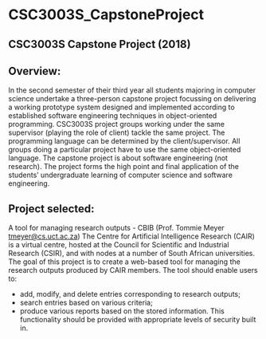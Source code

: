 # CSC3003S_CapstoneProject
CSC3003S Capstone Project (2018)
----
Overview:
----
In the second semester of their third year all students majoring in computer science undertake a three-person capstone project focussing on delivering a working prototype system designed and implemented according to established software engineering techniques in object-oriented programming. CSC3003S project groups working under the same supervisor (playing the role of client) tackle the same project. The programming language can be determined by the client/supervisor. All groups doing a particular project have to use the same object-oriented language. The capstone project is about software engineering (not research). The project forms the high point and final application of the students’ undergraduate learning of computer science and software engineering.

Project selected:
----
A tool for managing research outputs - CBIB (Prof. Tommie Meyer <tmeyer@cs.uct.ac.za>)
The Centre for Artificial Intelligence Research (CAIR) is a virtual centre, hosted at the Council for Scientific and Industrial Research (CSIR), and with nodes at a number of South African universities. The goal of this project is to create a web-based tool for managing the research outputs produced by CAIR members. The tool should enable users to:
- add, modify, and delete entries corresponding to research outputs;
- search entries based on various criteria;
- produce various reports based on the stored information.
This functionality should be provided with appropriate levels of security built in.
